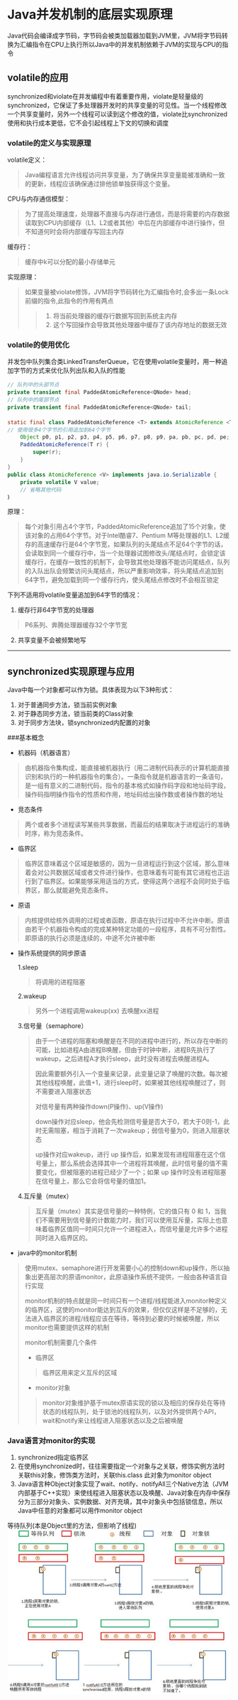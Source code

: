 # Java并发机制的底层实现原理
Java代码会编译成字节码，字节码会被类加载器加载到JVM里，JVM将字节码转换为汇编指令在CPU上执行所以Java中的并发机制依赖于JVM的实现与CPU的指令

## volatile的应用
synchronized和violate在并发编程中有着重要作用，violate是轻量级的synchronized，它保证了多处理器开发时的共享变量的可见性。当一个线程修改一个共享变量时，另外一个线程可以读到这个修改的值，violate比synchronized使用和执行成本更低，它不会引起线程上下文的切换和调度

### volatile的定义与实现原理
volatile定义：
>Java编程语言允许线程访问共享变量，为了确保共享变量能被准确和一致的更新，线程应该确保通过排他锁单独获得这个变量。

CPU与内存通信模型：
>为了提高处理速度，处理器不直接与内存进行通信，而是将需要的内存数据读取到CPU内部缓存（L1、L2或者其他）中后在内部缓存中进行操作，但不知道何时会将内部缓存写回主内存

缓存行：
>缓存中k可以分配的最小存储单元

实现原理：
>如果变量被violate修饰，JVM将字节码转化为汇编指令时,会多出一条Lock前缀的指令,此指令的作用有两点
>>1. 将当前处理器的缓存行数据写回到系统主内存
>>2. 这个写回操作会导致其他处理器中缓存了该内存地址的数据无效

### volatile的使用优化
并发包中队列集合类LinkedTransferQueue，它在使用volatile变量时，用一种追加字节的方式来优化队列出队和入队的性能
```java
// 队列中的头部节点
private transient final PaddedAtomicReference<QNode> head;
// 队列中的尾部节点 
private transient final PaddedAtomicReference<QNode> tail;

static final class PaddedAtomicReference <T> extends AtomicReference <T> {
// 使用很多4个字节的引用追加到64个字节
    Object p0, p1, p2, p3, p4, p5, p6, p7, p8, p9, pa, pb, pc, pd, pe;
    PaddedAtomicReference(T r) {
        super(r);
    }
}
public class AtomicReference <V> implements java.io.Serializable {
    private volatile V value;
    // 省略其他代码
｝

```

原理：
>每个对象引用占4个字节，PaddedAtomicReference追加了15个对象，使该对象的占用64个字节。对于Intel酷睿7、Pentium M等处理器的L1、L2缓存的高速缓存行是64个字节宽，如果队列的头尾结点不足64个字节的话，会读取到同一个缓存行中，当一个处理器试图修改头/尾结点时，会锁定该缓存行，在缓存一致性的机制下，会导致其他处理器不能访问尾结点，队列的入队出队会频繁访问头尾结点，所以严重影响效率，将头尾结点追加到64字节，避免加载到同一个缓存行内，使头尾结点修改时不会相互锁定

下列不适用将volatile变量追加到64字节的情况：
1. 缓存行非64字节宽的处理器
>P6系列、奔腾处理器缓存32个字节宽
2. 共享变量不会被频繁地写

---
## synchronized实现原理与应用

Java中每一个对象都可以作为锁。具体表现为以下3种形式：
1. 对于普通同步方法，锁当前实例对象
2. 对于静态同步方法，锁当前类的Class对象
3. 对于同步方法块，锁synchronized内配置的对象

###基本概念
* 机器码（机器语言）
> 由机器指令集构成，能直接被机器执行（用二进制代码表示的计算机能直接识别和执行的一种机器指令的集合）。一条指令就是机器语言的一条语句，是一组有意义的二进制代码，指令的基本格式如操作码字段和地址码字段，操作码指明操作指令的性质和作用，地址码给出操作数或者操作数的地址

* 竞态条件
>两个或者多个进程读写某些共享数据，而最后的结果取决于进程运行的准确时序，称为竞态条件。

* 临界区
> 临界区意味着这个区域是敏感的，因为一旦进程运行到这个区域，那么意味着会对公共数据区域或者文件进行操作，也意味着有可能有其它进程也正运行到了临界区。如果能够采用适当的方式，使得这两个进程不会同时处于临界区，那么就能避免竞态条件。

* 原语
>内核提供给核外调用的过程或者函数，原语在执行过程中不允许中断。原语由若干个机器指令构成的完成某种特定功能的一段程序，具有不可分割性。即原语的执行必须是连续的，中途不允许被中断

* 操作系统提供的同步原语

    1.sleep 
    > 将调用的进程阻塞
                            
    2.wakeup
    > 另外一个进程调用wakeup(xx) 去唤醒xx进程
    
    3.信号量（semaphore）
    > 由于一个进程的阻塞和唤醒是在不同的进程中进行的，所以存在中断的可能，比如进程A由进程B唤醒，但由于时钟中断，进程B先执行了wakeup，之后进程A才执行sleep，此时没有进程去唤醒进程A。
    >
    > 因此需要额外引入一个变量来记录，此变量记录了唤醒的次数。每次被其他线程唤醒，此值+1，进行sleep时，如果被其他线程唤醒过了，则不需要进入阻塞状态
    >
    > 对信号量有两种操作down(P操作)、up(V操作)
    >
    > down操作对应sleep，他会先检测信号量是否大于0，若大于0则-1，此时无需阻塞，相当于消耗了一次wakeup；弱信号量为0，则进入阻塞状态
    >
    > up操作对应wakeup，进行 up 操作后，如果发现有进程阻塞在这个信号量上，那么系统会选择其中一个进程将其唤醒，此时信号量的值不需要变化，但被阻塞的进程已经少了一个；如果 up 操作时没有进程阻塞在信号量上，那么它会将信号量的值加1。
    
    4.互斥量（mutex）
    > 互斥量（mutex）其实是信号量的一种特例，它的值只有 0 和 1，当我们不需要用到信号量的计数能力时，我们可以使用互斥量，实际上也意味着临界区值同一时间只允许一个进程进入，而信号量是允许多个进程同时进入临界区的。
    >

* java中的monitor机制           
>使用mutex、semaphore进行开发需要小心的控制down和up操作，所以抽象出更高层次的原语monitor，此原语操作系统不提供，一般由各种语言自行实现
>
>monitor机制的特点就是同一时间只有一个进程/线程能进入monitor种定义的临界区，这使的monitor能达到互斥的效果，但仅仅这样是不足够的，无法进入临界区的进程/线程应该在等待，等待到必要的时候被唤醒，所以monitor也需要提供这样的机制
>
>monitor机制需要几个条件
>* 临界区
>>临界区用来定义互斥的区域
>* monitor对象
>>monitor对象维护基于mutex原语实现的锁以及相应的保存处在等待状态的线程队列，处于锁池的线程队列，以及对外提供两个API，wait和notify来让线程进入阻塞状态以及之后被唤醒

### Java语言对monitor的实现
1. synchronized指定临界区
2. 在使用synchronized时，往往需要指定一个对象与之关联，修饰实例方法时关联this对象，修饰类方法时，关联this.class 此对象为monitor object
3. Java语言种Object对象实现了wait、notify、notifyAll三个Native方法（JVM内部基于C++实现）来使线程进入阻塞状态以及唤醒、Java对象在内存中保存分为三部分对象头、实例数据、对齐充填，其中对象头中包括锁信息，所以Java中任意的对象都可以用作monitor object

等待队列(本是Object里的方法，但影响了线程)
![等待队列](../../resource/wait_notify.png)